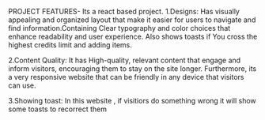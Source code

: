 PROJECT FEATURES- Its a react based project. 
1.Designs:
Has visually appealing and organized layout that make it easier for users to navigate and find information.Containing Clear typography and color choices that enhance readability and user experience. Also shows toasts if You cross the highest credits limit and adding items. 

2.Content Quality: It has High-quality, relevant content that engage and inform visitors, encouraging them to stay on the site longer. Furthermore, its a very responsive website that can be friendly in any device that visitors can use. 

3.Showing toast: In this website , if visitiors  do something wrong it will show some toasts  to recorrect them